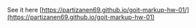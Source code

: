 See it here [https://partizanen69.github.io/goit-markup-hw-01/](https://partizanen69.github.io/goit-markup-hw-01)
